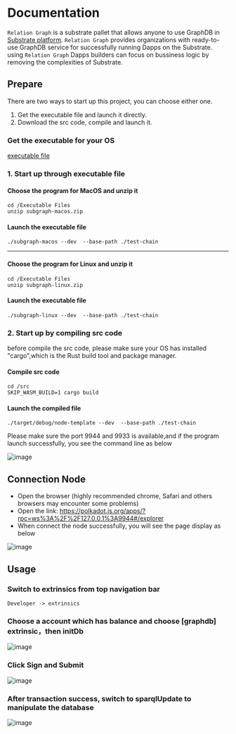 # Documentation  

`Relation Graph` is a substrate pallet that allows anyone to use GraphDB in [Substrate platform](https://substrate.io/).
`Relation Graph` provides organizations with ready-to-use GraphDB service for successfully running Dapps on the Substrate.  using `Relation Graph` Dapps builders can focus on bussiness logic by removing the complexities of Substrate.

## Prepare
There are two ways to start up this project, you can choose either one.
1. Get the executable file and launch it directly.
2. Download the src code, compile and launch it.
### Get the executable for your OS
[executable file](https://github.com/relationlabs/Relation-Graph/tree/executable-files/Executable%20Files)

### 1. Start up through executable file
#### Choose the program for MacOS and unzip it

```shell
cd /Executable Files
unzip subgraph-macos.zip
```
#### Launch the executable file
```shell
./subgraph-macos --dev  --base-path ./test-chain
```
------
#### Choose the program for Linux and unzip it
```shell
cd /Executable Files
unzip subgraph-linux.zip
```
#### Launch the executable file
```shell
./subgraph-linux --dev  --base-path ./test-chain
```
### 2. Start up by compiling src code
before compile the src code, please make sure your OS has installed "cargo",which is the Rust build tool and package manager. 
#### Compile src code 
```shell
cd /src
SKIP_WASM_BUILD=1 cargo build
```
#### Launch the compiled file
```shell
./target/debug/node-template --dev  --base-path ./test-chain
```

Please make sure the port 9944 and 9933 is available,and if the program launch successfully, you see the command line as below

![image](https://user-images.githubusercontent.com/91399393/176400350-874d2ebe-c01b-47af-9f3e-8fc7dcd17b7d.png)

## Connection Node
- Open the browser (highly recommended chrome, Safari and others browsers may encounter some problems)
- Open the link: https://polkadot.js.org/apps/?rpc=ws%3A%2F%2F127.0.0.1%3A9944#/explorer
- When connect the node successfully, you will see the page display as below

![image](https://user-images.githubusercontent.com/91399393/176409173-c464e241-a6e5-4609-b9a6-21a61b37753f.png)


## Usage
### Switch to extrinsics from top navigation bar
```shell 
Developer -> extrinsics
```
### Choose a account which has balance and choose [graphdb] extrinsic，then initDb

![image](https://user-images.githubusercontent.com/91399393/176415644-857882ac-5eda-43a5-8082-e985aa518bd9.png)

### Click Sign and Submit

![image](https://user-images.githubusercontent.com/91399393/176415961-9814c3f1-52dd-4215-a873-a2cf261a1fbb.png)

### After transaction success, switch to sparqlUpdate to manipulate the database

![image](https://user-images.githubusercontent.com/91399393/176416651-8318b78e-8373-4f70-9cff-7a83ad496c01.png)
